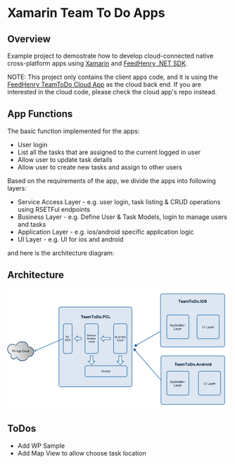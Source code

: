 # Xamarin Team To Do Apps

## Overview

Example project to demostrate how to develop cloud-connected native cross-platform apps using [Xamarin](http://xamarin.com/) and [FeedHenry .NET SDK](https://github.com/feedhenry/fh-dotnet-sdk). 

NOTE: This project only contains the client apps code, and it is using the [FeedHenry TeamToDo Cloud App](https://github.com/feedhenry-templates/team-todo-cloud) as the cloud back end. If you are interested in the cloud code, please check the cloud app's repo instead.

## App Functions

The basic function implemented for the apps:

* User login
* List all the tasks that are assigned to the current logged in user
* Allow user to update task details
* Allow user to create new tasks and assign to other users

Based on the requirements of the app, we divide the apps into following layers:

* Service Access Layer - e.g. user login, task listing & CRUD operations using RSETFul endpoints
* Business Layer - e.g. Define User & Task Models, login to manage users and tasks
* Application Layer - e.g. ios/android specific application logic
* UI Layer - e.g. UI for ios and android

and here is the architecture diagram:

## Architecture

![](images/architecture.png?raw=true)


## ToDos

* Add WP Sample
* Add Map View to allow choose task location



